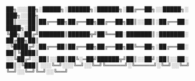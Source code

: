 
██╗░░░██╗░█████╗░██████╗░██████╗░██╔══██╗░░█████╗░███╗░░██╗
██║░░░██║██╔══██╗██╔══██╗██╔══██╗██║░░██║░██╔══██░████╗░██║
╚██╗░██╔╝███████║██████╦╝██╚══██░███████║░███████░██╔██╗██║
░╚████╔╝░██╔══██║██╔══██╗██╔══██╗██╚══██╗░██╔══██░██║╚████║
░░╚██╔╝░░██║░░██║██╚░═██╝██████╦╝██║░░██╝░██║░░██░██║░╚███║
░░░╚═╝░░░╚═╝░░╚═╝╚═════╝░╚═════╝░╚═╝░░╚═╝ ╚═╝░░╚═╝╚═╝░░╚══╝
<!--
**Vardhan1354/Vardhan1354** is a ✨ _special_ ✨ repository because its `README.md` (this file) appears on your GitHub profile.

Here are some ideas to get you started:

- 🔭 I’m currently working on ...
- 🌱 I’m currently learning ...
- 👯 I’m looking to collaborate on ...
- 🤔 I’m looking for help with ...
- 💬 Ask me about ...
- 📫 How to reach me: ...
- 😄 Pronouns: ...
- ⚡ Fun fact: ...
-->
